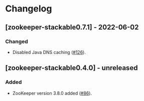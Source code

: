 # Changelog

## [zookeeper-stackable0.7.1] - 2022-06-02

### Changed

- Disabled Java DNS caching ([#126]).

[#126]: https://github.com/stackabletech/docker-images/pull/126

## [zookeeper-stackable0.4.0] - unreleased

### Added

- ZooKeeper version 3.8.0 added ([#86]).

[#86]: https://github.com/stackabletech/docker-images/pull/86
